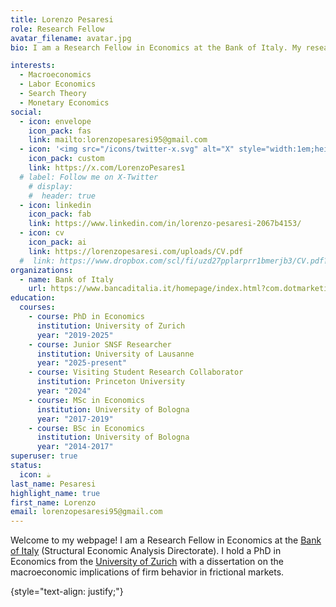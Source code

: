 ```yaml
---
title: Lorenzo Pesaresi
role: Research Fellow 
avatar_filename: avatar.jpg
bio: I am a Research Fellow in Economics at the Bank of Italy. My research interests are in Macroeconomics, Labor Economics, Search Theory, and Monetary Economics.

interests:
  - Macroeconomics
  - Labor Economics
  - Search Theory
  - Monetary Economics
social:
  - icon: envelope
    icon_pack: fas
    link: mailto:lorenzopesaresi95@gmail.com
  - icon: '<img src="/icons/twitter-x.svg" alt="X" style="width:1em;height:1em;vertical-align:middle;">'
    icon_pack: custom
    link: https://x.com/LorenzoPesares1
  # label: Follow me on X-Twitter
    # display:
    #  header: true
  - icon: linkedin
    icon_pack: fab
    link: https://www.linkedin.com/in/lorenzo-pesaresi-2067b4153/
  - icon: cv
    icon_pack: ai
    link: https://lorenzopesaresi.com/uploads/CV.pdf
  #  link: https://www.dropbox.com/scl/fi/uzd27pplarprr1bmerjb3/CV.pdf?rlkey=m3holu19pm0dyd8xicchp6tko&dl=0
organizations:
  - name: Bank of Italy
    url: https://www.bancaditalia.it/homepage/index.html?com.dotmarketing.htmlpage.language=1
education:
  courses:
    - course: PhD in Economics
      institution: University of Zurich
      year: "2019-2025"
    - course: Junior SNSF Researcher
      institution: University of Lausanne
      year: "2025-present"
    - course: Visiting Student Research Collaborator
      institution: Princeton University
      year: "2024"
    - course: MSc in Economics
      institution: University of Bologna
      year: "2017-2019"
    - course: BSc in Economics
      institution: University of Bologna
      year: "2014-2017"
superuser: true
status:
  icon: ☕️
last_name: Pesaresi
highlight_name: true
first_name: Lorenzo
email: lorenzopesaresi95@gmail.com
---
```

Welcome to my webpage! I am a Research Fellow in Economics at the [Bank of Italy](https://www.bancaditalia.it/homepage/index.html?com.dotmarketing.htmlpage.language=1) (Structural Economic Analysis Directorate). I hold a PhD in Economics from the [University of Zurich](https://www.econ.uzh.ch/en/study/phd/zurichgse.html) with a dissertation on the macroeconomic implications of firm behavior in frictional markets. 

{style="text-align: justify;"}

